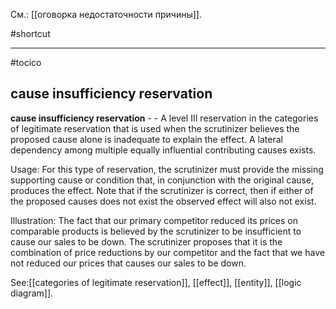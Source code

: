 См.: [[оговорка недостаточности причины]].

#shortcut




<hr/>

#tocico

## cause insufficiency reservation

<b>cause insufficiency reservation</b> - - A level III reservation in the categories of legitimate reservation that is used when the scrutinizer believes the proposed cause alone is inadequate to explain the effect.  A lateral dependency among multiple equally influential contributing causes exists. 


Usage: For this type of reservation, the scrutinizer must provide the missing supporting cause or condition that, in conjunction with the original cause, produces the effect.  Note that if the scrutinizer is correct, then if either of the proposed causes does not exist the observed effect will also not exist. 

Illustration: The fact that our primary competitor reduced its prices on comparable products is believed by the scrutinizer to be insufficient to cause our sales to be down.  The scrutinizer proposes that it is the combination of price reductions by our competitor and the fact that we have not reduced our prices that causes our sales to be down. 
 



See:[[categories of legitimate reservation]], [[effect]], [[entity]], [[logic diagram]].
